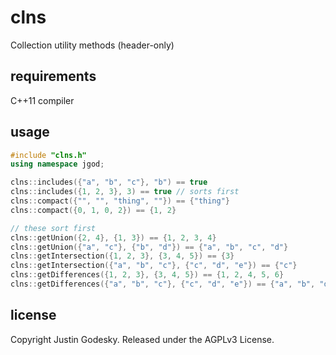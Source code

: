 # clns

Collection utility methods (header-only)

## requirements

C++11 compiler

## usage

```cpp
#include "clns.h"
using namespace jgod;

clns::includes({"a", "b", "c"}, "b") == true
clns::includes({1, 2, 3}, 3) == true // sorts first
clns::compact({"", "", "thing", ""}) == {"thing"}
clns::compact({0, 1, 0, 2}) == {1, 2}

// these sort first
clns::getUnion({2, 4}, {1, 3}) == {1, 2, 3, 4}
clns::getUnion({"a", "c"}, {"b", "d"}) == {"a", "b", "c", "d"}
clns::getIntersection({1, 2, 3}, {3, 4, 5}) == {3}
clns::getIntersection({"a", "b", "c"}, {"c", "d", "e"}) == {"c"}
clns::getDifferences({1, 2, 3}, {3, 4, 5}) == {1, 2, 4, 5, 6}
clns::getDifferences({"a", "b", "c"}, {"c", "d", "e"}) == {"a", "b", "d", "e"}
```

## license

Copyright Justin Godesky.
Released under the AGPLv3 License.
